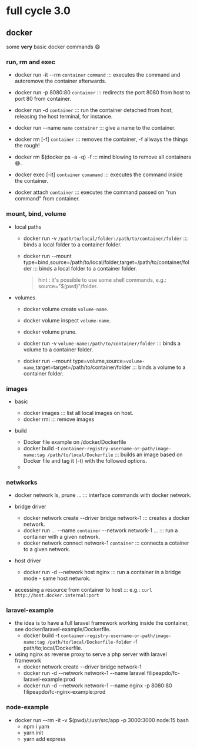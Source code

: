 # full cycle 3.0

## docker
some **very** basic docker commands :smile:

### run, rm and exec
* docker run -it --rm `container` `command` ::: executes the command and autoremove the container afterwards.
* docker run -p 8080:80 `container` ::: redirects the port 8080 from host to port 80 from container.
* docker run -d `container` ::: run the container detached from host, releasing the host terminal, for instance.
* docker run --name `name` `container` ::: give a name to the container.

* docker rm [-f] `container` ::: removes the container, -f allways the things the rough!
* docker rm $(docker ps -a -q) -f ::: mind blowing to remove all containers :smile:.

* docker exec [-it] `container` `comamand` ::: executes the command inside the container. 
* docker attach `container` ::: executes the command passed on "run command" from container.

### mount, bind, volume
* local paths
  * docker run -v `/path/to/local/folder:/path/to/container/folder` ::: binds a local folder to a container folder.

  * docker run --mount type=bind,source=/path/to/local/folder,target=/path/to/container/folder ::: binds a local folder to a container folder.
    > hint : it's possible to use some shell commands, e.g.: source="$(pwd)"/folder.

* volumes
  * docker volume create `volume-name`.
  * docker volume inspect `volume-name`.
  * docker volume prune.
  
  * docker run -v `volume-name:/path/to/container/folder` ::: binds a volume to a container folder.

  * docker run --mount type=volume,source=`volume-name`,target=target=/path/to/container/folder ::: binds a volume to a container folder.

### images
* basic
  * docker images ::: list all local images on host.
  * docker rmi ::: remove images

* build
  * Docker file example on /docker/Dockerfile
  * docker build -t `container-registry-username-or-path/image-name:tag /path/to/local/Dockerfile` ::: builds an image based on Docker file and tag it (-t) with the followed options.
  * 

### netwkorks
* docker network ls, prune ... ::: interface commands with docker network.

* bridge driver
  * docker network create --driver bridge network-1 ::: creates a docker network.
  * docker run ... --name `container` --network network-1 ... ::: run a container with a given network.
  * docker network connect network-1 `container` ::: connects a cotainer to a given network.

* host driver
  * docker run -d --network host nginx ::: run a container in a bridge mode - same host netwrok.

* accessing a resource from container to host ::: e.g.: `curl http://host.docker.internal:port`

### laravel-example
* the idea is to have a full laravel framework working inside the container, see docker/laravel-example/Dockerfile.
  * docker build -t `container-registry-username-or-path/image-name:tag /path/to/local/Dockerfile-folder` -f path/to;local/Dockerfile.
* using nginx as reverse proxy to serve a php server with laravel framework
  * docker network create --driver bridge network-1
  * docker run -d --network network-1 --name laravel filipeapdo/fc-laravel-example:prod
  * docker run -d --network network-1 --name nginx -p 8080:80 filipeapdo/fc-nginx-example:prod

### node-example
* docker run --rm -it -v $(pwd)/:/usr/src/app -p 3000:3000 node:15 bash
  * npm i yarn
  * yarn init
  * yarn add express
